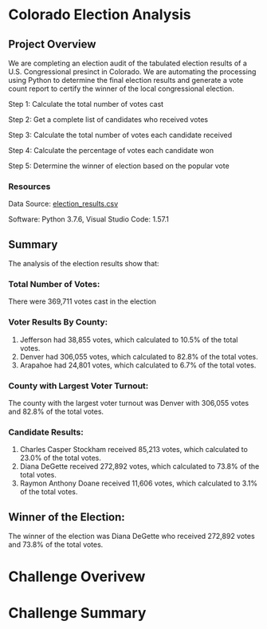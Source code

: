 # Colorado Election Analysis

## **Project Overview**
We are completing an election audit of the tabulated election results of a U.S. Congressional presinct in Colorado. We are automating the processing using Python to determine the final election results and generate a vote count report to certify the winner of the local congressional election.

Step 1: Calculate the total number of votes cast

Step 2: Get a complete list of candidates who received votes

Step 3: Calculate the total number of votes each candidate received

Step 4: Calculate the percentage of votes each candidate won

Step 5: Determine the winner of election based on the popular vote

### **Resources**
Data Source: [election_results.csv](https://github.com/corispade/Module3_Election_Analysis/blob/main/Resources/election_results.csv)

Software: Python 3.7.6, Visual Studio Code: 1.57.1

## **Summary**
The analysis of the election results show that:

### Total Number of Votes:
There were 369,711 votes cast in the election

### Voter Results By County:
1. Jefferson had 38,855 votes, which calculated to 10.5% of the total votes.
2. Denver had 306,055 votes, which calculated to 82.8% of the total votes.
3. Arapahoe had 24,801 votes, which calculated to 6.7% of the total votes.

### County with Largest Voter Turnout:
The county with the largest voter turnout was Denver with 306,055 votes and 82.8% of the total votes.

### Candidate Results:
1. Charles Casper Stockham received 85,213 votes, which calculated to 23.0% of the total votes.
2. Diana DeGette received 272,892 votes, which calculated to 73.8% of the total votes.
3. Raymon Anthony Doane received 11,606 votes, which calculated to 3.1% of the total votes.

## Winner of the Election:
The winner of the election was Diana DeGette who received 272,892 votes and 73.8% of the total votes. 

# Challenge Overivew


# Challenge Summary



